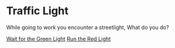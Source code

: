# Traffic Light
While going to work you encounter a streetlight, What do you do?

[Wait for the Green Light]()
[Run the Red Light]()
